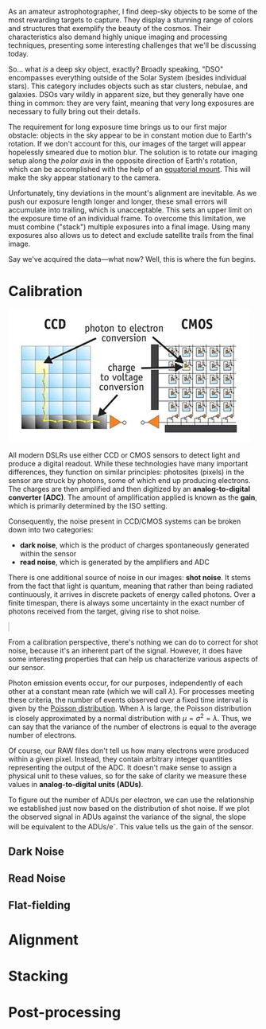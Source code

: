 As an amateur astrophotographer, I find deep-sky objects to be some of the most rewarding targets to capture. They display a stunning range of colors and structures that exemplify the beauty of the cosmos. Their characteristics also demand highly unique imaging and processing techniques, presenting some interesting challenges that we'll be discussing today.

So&hellip; what *is* a deep sky object, exactly? Broadly speaking, "DSO" encompasses everything outside of the Solar System (besides individual stars). This category includes objects such as star clusters, nebulae, and galaxies. DSOs vary wildly in apparent size, but they generally have one thing in common: they are very faint, meaning that very long exposures are necessary to fully bring out their details.

The requirement for long exposure time brings us to our first major obstacle: objects in the sky appear to be in constant motion due to Earth's rotation. If we don't account for this, our images of the target will appear hopelessly smeared due to motion blur. The solution is to rotate our imaging setup along the *polar axis* in the opposite direction of Earth's rotation, which can be accomplished with the help of an [equatorial mount](https://en.wikipedia.org/wiki/Equatorial_mount). This will make the sky appear stationary to the camera. 

Unfortunately, tiny deviations in the mount's alignment are inevitable. As we push our exposure length longer and longer, these small errors will accumulate into trailing, which is unacceptable. This sets an upper limit on the exposure time of an individual frame. To overcome this limitation, we must combine ("stack") multiple exposures into a final image. Using many exposures also allows us to detect and exclude satellite trails from the final image.

Say we've acquired the data&mdash;what now? Well, this is where the fun begins.

# Calibration

![comparison of ccd and cmos sensors](ccd-vs-cmos.jpg)

All modern DSLRs use either CCD or CMOS sensors to detect light and produce a digital readout. While these technologies have many important differences, they function on similar principles: photosites (pixels) in the sensor are struck by photons, some of which end up producing electrons. The charges are then amplified and then digitized by an **analog-to-digital converter (ADC)**. The amount of amplification applied is known as the **gain**, which is primarily determined by the ISO setting.

Consequently, the noise present in CCD/CMOS systems can be broken down into two categories:

- **dark noise**, which is the product of charges spontaneously generated within the sensor
- **read noise**, which is generated by the amplifiers and ADC

There is one additional source of noise in our images: **shot noise**. It stems from the fact that light is quantum, meaning that rather than being radiated continuously, it arrives in discrete packets of energy called photons. Over a finite timespan, there is always some uncertainty in the exact number of photons received from the target, giving rise to shot noise.

<canvas id="shot-noise-demo" style="border: 1px solid #ccc" width="600" height="150"></canvas>
<script src="shot-noise.js"></script>
 
<aside>

From a calibration perspective, there's nothing we can do to correct for shot noise, because it's an inherent part of the signal. However, it does have some interesting properties that can help us characterize various aspects of our sensor.

Photon emission events occur, for our purposes, independently of each other at a constant mean rate (which we will call $\lambda$). For processes meeting these criteria, the number of events observed over a fixed time interval is given by the [Poisson distribution](https://en.wikipedia.org/wiki/Poisson_distribution). When $\lambda$ is large, the Poisson distribution is closely approximated by a normal distribution with $\mu = \sigma^2 = \lambda$. Thus, we can say that the variance of the number of electrons is equal to the average number of electrons.

Of course, our RAW files don't tell us how many electrons were produced within a given pixel. Instead, they contain arbitrary integer quantities representing the output of the ADC. It doesn't make sense to assign a physical unit to these values, so for the sake of clarity we measure these values in **analog-to-digital units (ADUs)**.

To figure out the number of ADUs per electron, we can use the relationship we established just now based on the distribution of shot noise. If we plot the observed signal in ADUs against the variance of the signal, the slope will be equivalent to the ADUs/e<sup>-</sup>. This value tells us the gain of the sensor.

</aside>

## Dark Noise

## Read Noise


## Flat-fielding

# Alignment

# Stacking

# Post-processing

